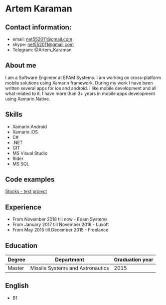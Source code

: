 # Artem Karaman

## Contact information:
* email: 	net552011@gmail.com
* skype: 	net552011@gmail.com
* Telegram:	@Artem_Karaman

## About me

I am a Software Engineer at EPAM Systems. I am working on cross-platform mobile solutions using Xamarin framework. During my work I have been written several apps for ios and android. I like mobile development and all what related to it. I have more than 3+ years in mobile apps development using Xamarin.Native.

## Skills

* Xamarin.Android
* Xamarin.iOS
* C#
* .NET
* GIT
* MS Visual Studio
* Rider
* MS SQL

## Code examples

[Stocks - test project](https://github.com/namarakM/Stocks)

## Experience

* From November 2018 till now - Epam Systems
* From January 2017 till November 2018 - Luxoft
* From May 2015 till December 2015 - Freelance

## Education

Degree | Department | Graduation year
------ | ---------- | --------------
Master | Missile Systems and Astronautics | 2015

## English

* B1 

